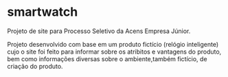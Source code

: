 # smartwatch
Projeto de site para Processo Seletivo da Acens Empresa Júnior.

Projeto desenvolvido com base em um produto fictício (relógio inteligente) cujo o site foi feito para informar sobre os atribitos e vantagens do produto, bem como informações diversas sobre o ambiente,também fictício, de criação do produto.
